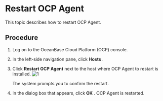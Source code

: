 Restart OCP Agent
======================================

This topic describes how to restart OCP Agent.

**Procedure**
----------------------------------

1. Log on to the OceanBase Cloud Platform (OCP) console.

2. In the left-side navigation pane, click **Hosts** .

3. Click **Restart OCP Agent** next to the host where OCP Agent to restart is installed. ![1](https://help-static-aliyun-doc.aliyuncs.com/assets/img/en-US/6699934461/p393966.png)

   The system prompts you to confirm the restart.

4. In the dialog box that appears, click **OK** . OCP Agent is restarted.
